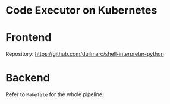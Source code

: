 # Code Executor on Kubernetes 

# Frontend 
Repository: https://github.com/duilmarc/shell-interpreter-python

# Backend 
Refer to `Makefile` for the whole pipeline.